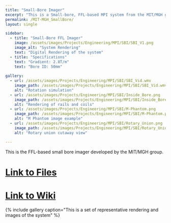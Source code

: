 ```yaml
---
title: "Small-Bore Imager"
excerpt: "This is a Small-bore, FFL-based MPI system from the MIT/MGH group"
permalink: /MIT-MGH_SmallBore/
layout: single

sidebar:
  - title: "Small-Bore FFL Imager"
    image: /assets/images/Projects/Engineering/MPI/SBI/SBI_V1.png
    image_alt: "System Rendering"
    text: "Digital Rendering of the system"
  - title: "Specifications"
    text: "Gradient: 2.8T/m"
    text: "Bore ID: 50mm"
    
gallery:
  - url: /assets/images/Projects/Engineering/MPI/SBI/SBI_Vid.wmv
    image_path: /assets/images/Projects/Engineering/MPI/SBI/SBI_Vid.wmv
    alt: "Rotation simulation"
  - url: /assets/images/Projects/Engineering/MPI/SBI/Inside_Bore.png
    image_path: /assets/images/Projects/Engineering/MPI/SBI/Inside_Bore.png
    alt: "Rendering of rails and coils"
  - url: /assets/images/Projects/Engineering/MPI/SBI/M-Phantom.png
    image_path: /assets/images/Projects/Engineering/MPI/SBI/M-Phantom.png
    alt: "M Phantom image example"
  - url: /assets/images/Projects/Engineering/MPI/SBI/Rotary_Union.png
    image_path: /assets/images/Projects/Engineering/MPI/SBI/Rotary_Union.png
    alt: "Rotary union cutaway view"

---
```


This is the FFL-based small bore imager developed by the MIT/MGH group. 
# [Link to Files](https://github.com/OS-MPI/Small-Bore-Imager)
# [Link to Wiki](https://github.com/OS-MPI/Small-Bore-Imager/wiki)

{% include gallery caption="This is a set of representative rendering and images of the system" %}
